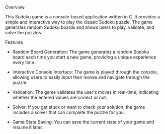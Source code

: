 Overview

This Sudoku game is a console-based application written in C. It provides a simple and interactive way to play the classic Sudoku puzzle. The game generates random Sudoku boards and allows users to play, validate, and solve the puzzles.

Features

- Random Board Generation: The game generates a random Sudoku board each time you start a new game, providing a unique experience every time.

- Interactive Console Interface: The game is played through the console, allowing users to easily input their moves and navigate through the puzzle.

- Validation: The game validates the user's moves in real-time, indicating whether the entered values are correct or not.

- Solver: If you get stuck or want to check your solution, the game includes a solver that can complete the puzzle for you.

- Game State Saving: You can save the current state of your game and resume it later.

